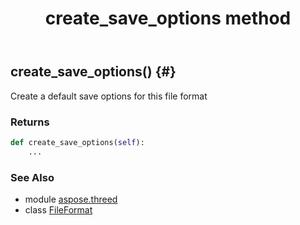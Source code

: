 ﻿---
title: create_save_options method
second_title: Aspose.3D for Python via .NET API References
description: 
type: docs
weight: 30
url: /python-net/aspose.threed/fileformat/create_save_options/
is_root: false
---

## create_save_options() {#}

Create a default save options for this file format

### Returns 





```python
def create_save_options(self):
    ...
```





### See Also
* module [aspose.threed](../../)
* class [FileFormat](/3d/python-net/aspose.threed/fileformat)
